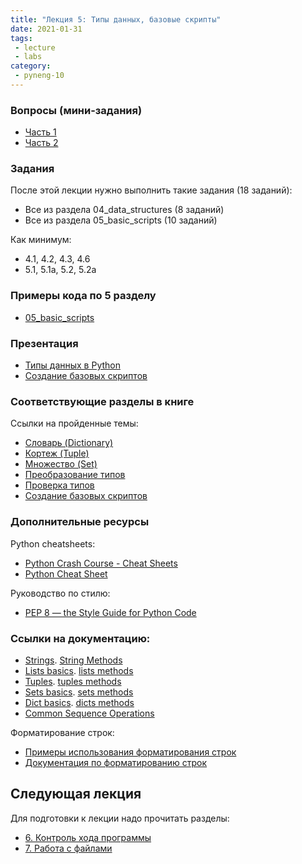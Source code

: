 ```yaml
---
title: "Лекция 5: Типы данных, базовые скрипты"
date: 2021-01-31
tags:
 - lecture
 - labs
category:
 - pyneng-10
---
```



### Вопросы (мини-задания)

* [Часть 1](https://docs.google.com/forms/d/e/1FAIpQLSfQSTfF2Jmo1gi6iS28jpMIisngmxkLb7osGyRoOECN56f3GQ/viewform?usp=sf_link)
* [Часть 2](https://docs.google.com/forms/d/e/1FAIpQLSeAzH6RQcinCStY974DsCdytR-B0D3Alc7HjQGn_Grd7gCkOQ/viewform?usp=sf_link)


### Задания

После этой лекции нужно выполнить такие задания (18 заданий):

* Все из раздела 04_data_structures (8 заданий)
* Все из раздела 05_basic_scripts (10 заданий)

Как минимум:

* 4.1, 4.2, 4.3, 4.6
* 5.1, 5.1a, 5.2, 5.2a


### Примеры кода по 5 разделу

* [05_basic_scripts](https://github.com/pyneng/pyneng-online-may-aug-2019/tree/master/examples/05_basic_scripts)

### Презентация

* [Типы данных в Python](https://github.com/pyneng/all-pyneng-slides/blob/main/pyneng/04_data_structures.md)
* [Создание базовых скриптов](https://github.com/pyneng/all-pyneng-slides/blob/main/pyneng/05_basic_scripts.md)


### Соответствующие разделы в книге

Ссылки на пройденные темы:

* [Словарь (Dictionary)](https://pyneng.readthedocs.io/ru/latest/book/04_data_structures/dicts.html)
* [Кортеж (Tuple)](https://pyneng.readthedocs.io/ru/latest/book/04_data_structures/tuple.html)
* [Множество (Set)](https://pyneng.readthedocs.io/ru/latest/book/04_data_structures/set.html)
* [Преобразование типов](https://pyneng.readthedocs.io/ru/latest/book/04_data_structures/convert_type.html)
* [Проверка типов](https://pyneng.readthedocs.io/ru/latest/book/04_data_structures/check_type.html)
* [Создание базовых скриптов](https://pyneng.readthedocs.io/ru/latest/book/05_basic_scripts/index.html)

### Дополнительные ресурсы

Python cheatsheets:

* [Python Crash Course - Cheat Sheets](http://ehmatthes.github.io/pcc/cheatsheets/README.html)
* [Python Cheat Sheet](https://cdn-images-1.medium.com/max/1600/1*L9O-gn244nJRMIi3RsDbag.png)

Руководство по стилю:

* [PEP 8 — the Style Guide for Python Code](http://pep8.org/)


### Ссылки на документацию:

* [Strings](https://docs.python.org/3/library/stdtypes.html#text-sequence-type-str). [String Methods](https://docs.python.org/3/library/stdtypes.html#string-methods)
* [Lists basics](https://docs.python.org/3/tutorial/introduction.html#lists). [lists methods](https://docs.python.org/3/tutorial/datastructures.html#more-on-lists)
* [Tuples](https://docs.python.org/3/tutorial/datastructures.html#tuples-and-sequences). [tuples methods](https://docs.python.org/3/library/stdtypes.html#tuples)
* [Sets basics](https://docs.python.org/3/tutorial/datastructures.html#sets). [sets methods](https://docs.python.org/3/library/stdtypes.html#set)
* [Dict basics](https://docs.python.org/3/tutorial/datastructures.html#dictionaries). [dicts methods](https://docs.python.org/3/library/stdtypes.html#typesmapping)
* [Common Sequence Operations](https://docs.python.org/3/library/stdtypes.html#typesseq-common)

Форматирование строк:

* [Примеры использования форматирования строк](https://pyformat.info/)
* [Документация по форматированию строк](https://docs.python.org/3/library/string.html#format-string-syntax)


## Следующая лекция

Для подготовки к лекции надо прочитать разделы:

* [6. Контроль хода программы](https://pyneng.readthedocs.io/ru/latest/book/06_control_structures/index.html)
* [7. Работа с файлами](https://pyneng.readthedocs.io/ru/latest/book/07_files/index.html)

